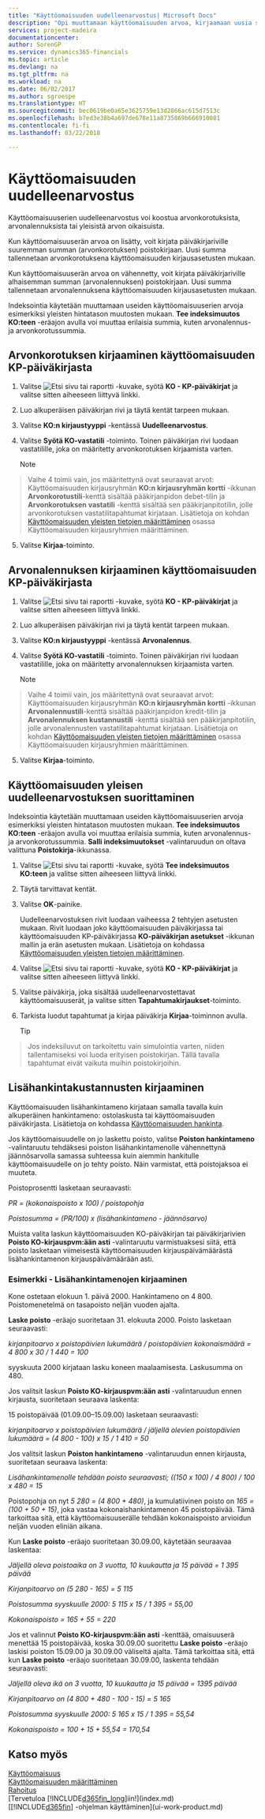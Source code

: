 ```yaml
---
title: "Käyttöomaisuuden uudelleenarvostus| Microsoft Docs"
description: "Opi muuttamaan käyttöomaisuuden arvoa, kirjaamaan uusia summia arvonalennuksiksi tai -korotuksiksi sekä kirjaamaan muita hankintakustannuksia."
services: project-madeira
documentationcenter: 
author: SorenGP
ms.service: dynamics365-financials
ms.topic: article
ms.devlang: na
ms.tgt_pltfrm: na
ms.workload: na
ms.date: 06/02/2017
ms.author: sgroespe
ms.translationtype: HT
ms.sourcegitcommit: bec0619be0a65e3625759e13d2866ac615d7513c
ms.openlocfilehash: b7ed3e38b4a697de678e11a8735869b666910081
ms.contentlocale: fi-fi
ms.lasthandoff: 03/22/2018

---
```

# <a name="revalue-fixed-assets"></a>Käyttöomaisuuden uudelleenarvostus
Käyttöomaisuuserien uudelleenarvostus voi koostua arvonkorotuksista, arvonalennuksista tai yleisistä arvon oikaisuista.

Kun käyttöomaisuuserän arvoa on lisätty, voit kirjata päiväkirjariville suuremman summan (arvonkorotuksen) poistokirjaan. Uusi summa tallennetaan arvonkorotuksena käyttöomaisuuden kirjausasetusten mukaan.

Kun käyttöomaisuuserän arvoa on vähennetty, voit kirjata päiväkirjariville alhaisemman summan (arvonalennuksen) poistokirjaan. Uusi summa tallennetaan arvonalennuksena käyttöomaisuuden kirjausasetusten mukaan.

Indeksointia käytetään muuttamaan useiden käyttöomaisuuserien arvoja esimerkiksi yleisten hintatason muutosten mukaan. **Tee indeksimuutos KO:teen** -eräajon avulla voi muuttaa erilaisia summia, kuten arvonalennus- ja arvonkorotussummia.

## <a name="to-post-an-appreciation-from-the-fixed-asset-gl-journal"></a>Arvonkorotuksen kirjaaminen käyttöomaisuuden KP-päiväkirjasta
1. Valitse ![Etsi sivu tai raportti](media/ui-search/search_small.png "Etsi sivu tai raportti -kuvake") -kuvake, syötä **KO - KP-päiväkirjat** ja valitse sitten aiheeseen liittyvä linkki.  
2. Luo alkuperäisen päiväkirjan rivi ja täytä kentät tarpeen mukaan.
3. Valitse **KO:n kirjaustyyppi** -kentässä **Uudelleenarvostus**.
4. Valitse **Syötä KO-vastatili** -toiminto. Toinen päiväkirjan rivi luodaan vastatilille, joka on määritetty arvonkorotuksen kirjaamista varten.

    > [!NOTE]  
>   Vaihe 4 toimii vain, jos määritettynä ovat seuraavat arvot: Käyttöomaisuuden kirjausryhmän **KO:n kirjausryhmän kortti** -ikkunan **Arvonkorotustili**-kenttä sisältää pääkirjanpidon debet-tilin ja **Arvonkorotuksen vastatili** -kenttä sisältää sen pääkirjanpitotilin, jolle arvonkorotuksen vastatilitapahtumat kirjataan. Lisätietoja on kohdan [Käyttöomaisuuden yleisten tietojen määrittäminen](fa-how-setup-general.md) osassa Käyttöomaisuuden kirjausryhmien määrittäminen.  
5. Valitse **Kirjaa**-toiminto.

## <a name="to-post-a-write-down-from-the-fixed-asset-gl-journal"></a>Arvonalennuksen kirjaaminen käyttöomaisuuden KP-päiväkirjasta
1. Valitse ![Etsi sivu tai raportti](media/ui-search/search_small.png "Etsi sivu tai raportti -kuvake") -kuvake, syötä **KO - KP-päiväkirjat** ja valitse sitten aiheeseen liittyvä linkki.  
2. Luo alkuperäisen päiväkirjan rivi ja täytä kentät tarpeen mukaan.
3. Valitse **KO:n kirjaustyyppi** -kentässä **Arvonalennus**.
4. Valitse **Syötä KO-vastatili** -toiminto. Toinen päiväkirjan rivi luodaan vastatilille, joka on määritetty arvonalennuksen kirjaamista varten.

    > [!NOTE]  
>   Vaihe 4 toimii vain, jos määritettynä ovat seuraavat arvot: Käyttöomaisuuden kirjausryhmän **KO:n kirjausryhmän kortti** -ikkunan **Arvonalennustili**-kenttä sisältää pääkirjanpidon kredit-tilin ja **Arvonalennuksen kustannustili** -kenttä sisältää sen pääkirjanpitotilin, jolle arvonalennusten vastatilitapahtumat kirjataan. Lisätietoja on kohdan [Käyttöomaisuuden yleisten tietojen määrittäminen](fa-how-setup-general.md) osassa Käyttöomaisuuden kirjausryhmien määrittäminen.
5. Valitse **Kirjaa**-toiminto.

## <a name="to-perform-general-revaluation-of-fixed-assets"></a>Käyttöomaisuuden yleisen uudelleenarvostuksen suorittaminen
Indeksointia käytetään muuttamaan useiden käyttöomaisuuserien arvoja esimerkiksi yleisten hintatason muutosten mukaan. **Tee indeksimuutos KO:teen** -eräajon avulla voi muuttaa erilaisia summia, kuten arvonalennus- ja arvonkorotussummia. **Salli indeksimuutokset** -valintaruudun on oltava valittuna **Poistokirja**-ikkunassa.

1. Valitse ![Etsi sivu tai raportti](media/ui-search/search_small.png "Etsi sivu tai raportti -kuvake") -kuvake, syötä **Tee indeksimuutos KO:teen** ja valitse sitten aiheeseen liittyvä linkki.  
2. Täytä tarvittavat kentät.
3. Valitse **OK**-painike.

    Uudelleenarvostuksen rivit luodaan vaiheessa 2 tehtyjen asetusten mukaan. Rivit luodaan joko käyttöomaisuuden päiväkirjassa tai käyttöomaisuuden KP-päiväkirjassa **KO-päiväkirjan asetukset** -ikkunan mallin ja erän asetusten mukaan. Lisätietoja on kohdassa [Käyttöomaisuuden yleisten tietojen määrittäminen](fa-how-setup-general.md).
4. Valitse ![Etsi sivu tai raportti](media/ui-search/search_small.png "Etsi sivu tai raportti -kuvake") -kuvake, syötä **KO - KP-päiväkirjat** ja valitse sitten aiheeseen liittyvä linkki.  
5. Valitse päiväkirja, joka sisältää uudelleenarvostettavat käyttöomaisuuserät, ja valitse sitten **Tapahtumakirjaukset**-toiminto.  
6. Tarkista luodut tapahtumat ja kirjaa päiväkirja **Kirjaa**-toiminnon avulla.

    > [!TIP]  
>   Jos indeksiluvut on tarkoitettu vain simulointia varten, niiden tallentamiseksi voi luoda erityisen poistokirjan. Tällä tavalla tapahtumat eivät vaikuta muihin poistokirjoihin.

   ## <a name="to-post-additional-acquisition-costs"></a>Lisähankintakustannusten kirjaaminen
   Käyttöomaisuuden lisähankintameno kirjataan samalla tavalla kuin alkuperäinen hankintameno: ostolaskusta tai käyttöomaisuuden päiväkirjasta. Lisätietoja on kohdassa [Käyttöomaisuuden hankinta](fa-how-acquire.md).  

Jos käyttöomaisuudelle on jo laskettu poisto, valitse **Poiston hankintameno** -valintaruutu tehdäksesi poiston lisähankintamenolle vähennettynä jäännösarvolla samassa suhteessa kuin aiemmin hankitulle käyttöomaisuudelle on jo tehty poisto. Näin varmistat, että poistojaksoa ei muuteta.  

Poistoprosentti lasketaan seuraavasti:  

*PR = (kokonaispoisto x 100) / poistopohja*

*Poistosumma = (PR/100) x (lisähankintameno - jäännösarvo)*  

Muista valita laskun käyttöomaisuuden KO-päiväkirjan tai päiväkirjarivien **Poisto KO-kirjauspvm:ään asti** -valintaruutu varmistuaksesi siitä, että poisto lasketaan viimeisestä käyttöomaisuuden kirjauspäivämäärästä lisähankintamenon kirjauspäivämäärään asti.

### <a name="example---posting-additional-acquisition-costs"></a>Esimerkki - Lisähankintamenojen kirjaaminen
Kone ostetaan elokuun 1. päivä 2000. Hankintameno on 4 800. Poistomenetelmä on tasapoisto neljän vuoden ajalta.

**Laske poisto** -eräajo suoritetaan 31. elokuuta 2000. Poisto lasketaan seuraavasti:

*kirjanpitoarvo x poistopäivien lukumäärä / poistopäivien kokonaismäärä = 4 800 x 30 / 1 440 = 100*  

syyskuuta 2000 kirjataan lasku koneen maalaamisesta. Laskusumma on 480.

Jos valitsit laskun **Poisto KO-kirjauspvm:ään asti** -valintaruudun ennen kirjausta, suoritetaan seuraava laskenta:  

15 poistopäivää (01.09.00–15.09.00) lasketaan seuraavasti:

*kirjanpitoarvo x poistopäivien lukumäärä / jäljellä olevien poistopäivien lukumäärä = (4 800 - 100) x 15 / 1 410 = 50*

Jos valitsit laskun **Poiston hankintameno** -valintaruudun ennen kirjausta, suoritetaan seuraava laskenta:  

*Lisähankintamenolle tehdään poisto seuraavasti; ((150 x 100) / 4 800) / 100 x 480 = 15*

Poistopohja on nyt *5 280 = (4 800 + 480)*, ja kumulatiivinen poisto on *165 = (100 + 50 + 15)*, joka vastaa kokonaishankintamenon 45 poistopäivää. Tämä tarkoittaa sitä, että käyttöomaisuuserälle tehdään kokonaispoisto arvioidun neljän vuoden eliniän aikana.  

Kun **Laske poisto** -eräajo suoritetaan 30.09.00, käytetään seuraavaa laskentaa:  

*Jäljellä oleva poistoaika on 3 vuotta, 10 kuukautta ja 15 päivää = 1 395 päivää*  

*Kirjanpitoarvo on (5 280 - 165) = 5 115*  

*Poistosumma syyskuulle 2000: 5 115 x 15 / 1 395 = 55,00*  

*Kokonaispoisto = 165 + 55 = 220*  

Jos et valinnut **Poisto KO-kirjauspvm:ään asti** -kenttää, omaisuuserä menettää 15 poistopäivää, koska 30.09.00 suoritettu **Laske poisto** -eräajo laskisi poiston 15.09.00 ja 30.09.00 väliseltä ajalta. Tämä tarkoittaa sitä, että kun **Laske poisto** -eräajo suoritetaan 30.09.00, laskenta tehdään seuraavasti:  

*Jäljellä oleva ikä on 3 vuotta, 10 kuukautta ja 15 päivää = 1395 päivää*  

*Kirjanpitoarvo on (4 800 + 480 - 100 - 15) = 5 165*

*Poistosumma syyskuulle 2000: 5 165 x 15 / 1 395 = 55,54*  

*Kokonaispoisto = 100 + 15 + 55,54 = 170,54*

## <a name="see-also"></a>Katso myös
[Käyttöomaisuus](fa-manage.md)  
[Käyttöomaisuuden määrittäminen](fa-setup.md)  
[Rahoitus](finance.md)  
[Tervetuloa [!INCLUDE[d365fin_long](includes/d365fin_long_md.md)]iin!](index.md)  
[[!INCLUDE[d365fin](includes/d365fin_md.md)] -ohjelman käyttäminen](ui-work-product.md)

